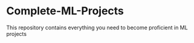 # Complete-ML-Projects
This repository contains everything you need to become proficient in ML projects
